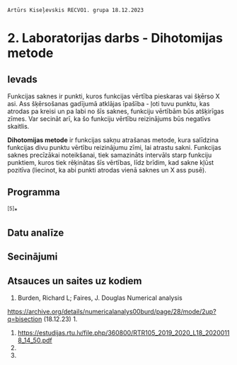     Artūrs Kiseļevskis RECVO1. grupa 18.12.2023
# 2. Laboratorijas darbs - Dihotomijas metode
## Ievads
Funkcijas saknes ir punkti, kuros funkcijas vērtība pieskaras vai šķērso X asi. Ass šķērsošanas gadījumā atklājas īpašība - ļoti tuvu punktu, kas atrodas pa kreisi un pa labi no šīs saknes, funkciju vērtībām būs atšķirīgas zīmes. Var secināt arī, ka šo funkciju vērtību reizinājums būs negatīvs skaitlis.

**Dihotomijas metode** ir funkcijas sakņu atrašanas metode, kura salīdzina funkcijas divu punktu vērtību reizinājumu zīmi, lai atrastu sakni. Funkcijas saknes precīzākai noteikšanai, tiek samazināts intervāls starp funkciju punktiem, kuros tiek rēķinātas šīs vērtības, līdz brīdim, kad sakne kļūst pozitīva (liecinot, ka abi punkti atrodas vienā saknes un X ass pusē).

## Programma

<sup>[5]</sup>*

## Datu analīze

## Secinājumi


## Atsauces un saites uz kodiem
1. Burden, Richard L; Faires, J. Douglas
Numerical analysis

https://archive.org/details/numericalanalys00burd/page/28/mode/2up?q=bisection (18.12.23)
1. 
1. https://estudijas.rtu.lv/file.php/360800/RTR105_2019_2020_L18_20200118_14_50.pdf
1.
1.

